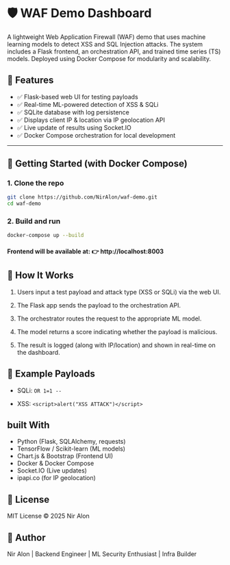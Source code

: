 # 🛡️ WAF Demo Dashboard

A lightweight Web Application Firewall (WAF) demo that uses machine learning models to detect XSS and SQL Injection attacks. The system includes a Flask frontend, an orchestration API, and trained time series (TS) models. Deployed using Docker Compose for modularity and scalability.


## 🚀 Features

- ✅ Flask-based web UI for testing payloads
- ✅ Real-time ML-powered detection of XSS & SQLi
- ✅ SQLite database with log persistence
- ✅ Displays client IP & location via IP geolocation API
- ✅ Live update of results using Socket.IO
- ✅ Docker Compose orchestration for local development

---

## 🐳 Getting Started (with Docker Compose)

### 1. Clone the repo

```bash
git clone https://github.com/NirAlon/waf-demo.git
cd waf-demo
```

### 2. Build and run

```bash
docker-compose up --build
```

#### Frontend will be available at: 👉 http://localhost:8003

## 🧠 How It Works

1. Users input a test payload and attack type (XSS or SQLi) via the web UI.

2. The Flask app sends the payload to the orchestration API.

3. The orchestrator routes the request to the appropriate ML model.

4. The model returns a score indicating whether the payload is malicious.

5. The result is logged (along with IP/location) and shown in real-time on the dashboard.

## 🧪 Example Payloads
* SQLi:
```OR 1=1 --```

* XSS: ```<script>alert("XSS ATTACK")</script>```


## built With

* Python (Flask, SQLAlchemy, requests)
* TensorFlow / Scikit-learn (ML models)
* Chart.js & Bootstrap (Frontend UI)
* Docker & Docker Compose
* Socket.IO (Live updates)
* ipapi.co (for IP geolocation)

## 📜 License
MIT License © 2025 Nir Alon


## 👤 Author
Nir Alon | Backend Engineer | ML Security Enthusiast | Infra Builder